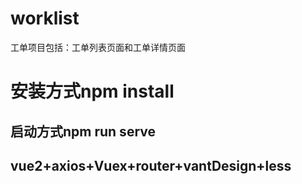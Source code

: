 # worklist
  工单项目包括：工单列表页面和工单详情页面

# 安装方式npm install
## 启动方式npm run serve

## vue2+axios+Vuex+router+vantDesign+less


